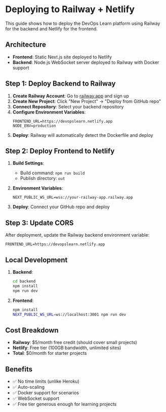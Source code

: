 # Deploying to Railway + Netlify

This guide shows how to deploy the DevOps Learn platform using Railway for the backend and Netlify for the frontend.

## Architecture

- **Frontend**: Static Next.js site deployed to Netlify
- **Backend**: Node.js WebSocket server deployed to Railway with Docker support

## Step 1: Deploy Backend to Railway

1. **Create Railway Account**: Go to [railway.app](https://railway.app) and sign up
2. **Create New Project**: Click "New Project" → "Deploy from GitHub repo"
3. **Connect Repository**: Select your backend repository
4. **Configure Environment Variables**:
   ```
   FRONTEND_URL=https://devopslearn.netlify.app
   NODE_ENV=production
   ```
5. **Deploy**: Railway will automatically detect the Dockerfile and deploy

## Step 2: Deploy Frontend to Netlify

1. **Build Settings**:
   - Build command: `npm run build`
   - Publish directory: `out`
   
2. **Environment Variables**:
   ```
   NEXT_PUBLIC_WS_URL=wss://your-railway-app.railway.app
   ```

3. **Deploy**: Connect your GitHub repo and deploy

## Step 3: Update CORS

After deployment, update the Railway backend environment variable:
```
FRONTEND_URL=https://devopslearn.netlify.app
```

## Local Development

1. **Backend**:
   ```bash
   cd backend
   npm install
   npm run dev
   ```

2. **Frontend**:
   ```bash
   npm install
   NEXT_PUBLIC_WS_URL=ws://localhost:3001 npm run dev
   ```

## Cost Breakdown

- **Railway**: $5/month free credit (should cover small projects)
- **Netlify**: Free tier (100GB bandwidth, unlimited sites)
- **Total**: $0/month for starter projects

## Benefits

- ✅ No time limits (unlike Heroku)
- ✅ Auto-scaling
- ✅ Docker support for scenarios
- ✅ WebSocket support
- ✅ Free tier generous enough for learning projects